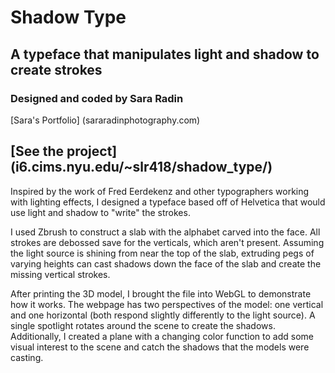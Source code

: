# Shadow Type

## A typeface that manipulates light and shadow to create strokes
### Designed and coded by Sara Radin

[Sara's Portfolio] (sararadinphotography.com)

[See the project] (i6.cims.nyu.edu/~slr418/shadow_type/)
---
Inspired by the work of Fred Eerdekenz and other typographers working with lighting effects, I designed a typeface based off of Helvetica that would use light and shadow to "write" the strokes.  

I used Zbrush to construct a slab with the alphabet carved into the face. All strokes are debossed save for the verticals, which aren't present. Assuming the light source is shining from near the top of the slab, extruding pegs of varying heights can cast shadows down the face of the slab and create the missing vertical strokes.  

After printing the 3D model, I brought the file into WebGL to demonstrate how it works. The webpage has two perspectives of the model: one vertical and one horizontal (both respond slightly differently to the light source). A single spotlight rotates around the scene to create the shadows. Additionally, I created a plane with a changing color function to add some visual interest to the scene and catch the shadows that the models were casting.
